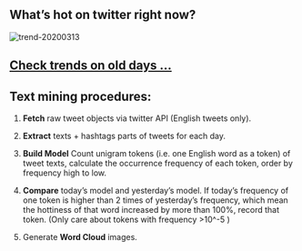 ## What’s hot on twitter right now?

![trend-20200313][wordcloud]

[wordcloud]: https://raw.githubusercontent.com/xdqc/tweet-trend-everyday/master/word-cloud/trend-20200313.png?token=AF5V4P7ADR6KQBZ4CEDTNIK6AXRMU "trend-20200313"

## [Check trends on old days ...](https://github.com/xdqc/tweet-trend-everyday/tree/master/word-cloud)

## Text mining procedures:

1. **Fetch** raw tweet objects via twitter API (English tweets only).

2. **Extract** texts + hashtags parts of tweets for each day.

3. **Build Model** Count unigram tokens (i.e. one English word as a token) of tweet texts, calculate the occurrence frequency of each token, order by frequency high to low.

4. **Compare** today’s model and yesterday’s model. If today’s frequency of one token is higher than 2 times of yesterday’s frequency, which mean the hottiness of that word increased by more than 100%, record that token. (Only care about tokens with frequency >10^-5 )

5. Generate **Word Cloud** images.

